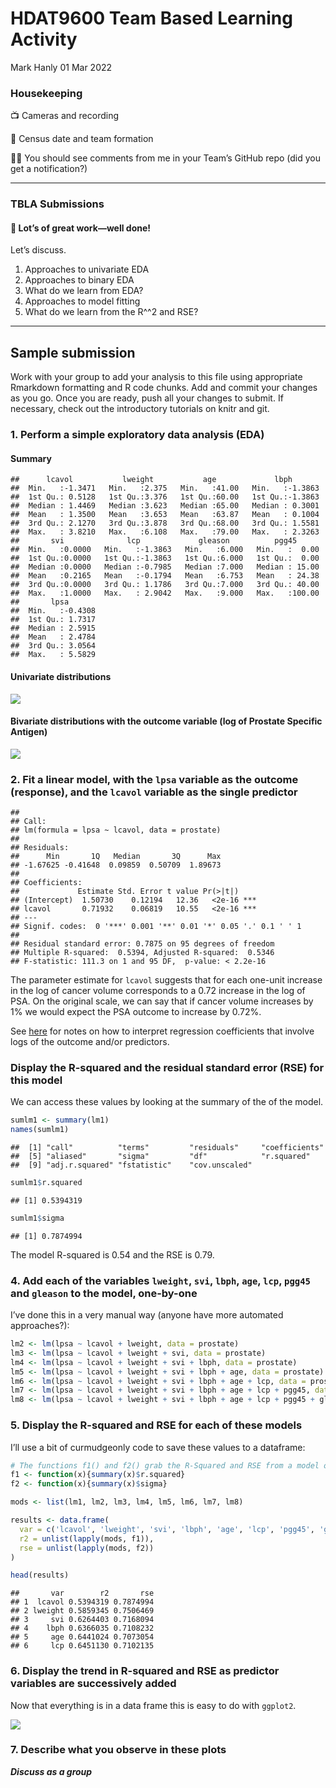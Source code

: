 HDAT9600 Team Based Learning Activity
================
Mark Hanly
01 Mar 2022

### Housekeeping

📺 Cameras and recording

📆 Census date and team formation

👩‍🏫 You should see comments from me in your Team’s GitHub repo (did you
get a notification?)

-----

### TBLA Submissions

#### 🚀 Lot’s of great work—well done\!

Let’s discuss.

1.  Approaches to univariate EDA  
2.  Approaches to binary EDA  
3.  What do we learn from EDA?  
4.  Approaches to model fitting  
5.  What do we learn from the R^^2 and RSE?

-----

## Sample submission

Work with your group to add your analysis to this file using appropriate
Rmarkdown formatting and R code chunks. Add and commit your changes as
you go. Once you are ready, push all your changes to submit. If
necessary, check out the introductory tutorials on knitr and git.

### 1\. Perform a simple exploratory data analysis (EDA)

#### Summary

    ##      lcavol           lweight           age             lbph        
    ##  Min.   :-1.3471   Min.   :2.375   Min.   :41.00   Min.   :-1.3863  
    ##  1st Qu.: 0.5128   1st Qu.:3.376   1st Qu.:60.00   1st Qu.:-1.3863  
    ##  Median : 1.4469   Median :3.623   Median :65.00   Median : 0.3001  
    ##  Mean   : 1.3500   Mean   :3.653   Mean   :63.87   Mean   : 0.1004  
    ##  3rd Qu.: 2.1270   3rd Qu.:3.878   3rd Qu.:68.00   3rd Qu.: 1.5581  
    ##  Max.   : 3.8210   Max.   :6.108   Max.   :79.00   Max.   : 2.3263  
    ##       svi              lcp             gleason          pgg45       
    ##  Min.   :0.0000   Min.   :-1.3863   Min.   :6.000   Min.   :  0.00  
    ##  1st Qu.:0.0000   1st Qu.:-1.3863   1st Qu.:6.000   1st Qu.:  0.00  
    ##  Median :0.0000   Median :-0.7985   Median :7.000   Median : 15.00  
    ##  Mean   :0.2165   Mean   :-0.1794   Mean   :6.753   Mean   : 24.38  
    ##  3rd Qu.:0.0000   3rd Qu.: 1.1786   3rd Qu.:7.000   3rd Qu.: 40.00  
    ##  Max.   :1.0000   Max.   : 2.9042   Max.   :9.000   Max.   :100.00  
    ##       lpsa        
    ##  Min.   :-0.4308  
    ##  1st Qu.: 1.7317  
    ##  Median : 2.5915  
    ##  Mean   : 2.4784  
    ##  3rd Qu.: 3.0564  
    ##  Max.   : 5.5829

#### Univariate distributions

![](submission_files/figure-gfm/unnamed-chunk-2-1.png)<!-- -->

#### Bivariate distributions with the outcome variable (log of Prostate Specific Antigen)

![](submission_files/figure-gfm/unnamed-chunk-3-1.png)<!-- -->

### 2\. Fit a linear model, with the `lpsa` variable as the outcome (response), and the `lcavol` variable as the single predictor

    ## 
    ## Call:
    ## lm(formula = lpsa ~ lcavol, data = prostate)
    ## 
    ## Residuals:
    ##      Min       1Q   Median       3Q      Max 
    ## -1.67625 -0.41648  0.09859  0.50709  1.89673 
    ## 
    ## Coefficients:
    ##             Estimate Std. Error t value Pr(>|t|)    
    ## (Intercept)  1.50730    0.12194   12.36   <2e-16 ***
    ## lcavol       0.71932    0.06819   10.55   <2e-16 ***
    ## ---
    ## Signif. codes:  0 '***' 0.001 '**' 0.01 '*' 0.05 '.' 0.1 ' ' 1
    ## 
    ## Residual standard error: 0.7875 on 95 degrees of freedom
    ## Multiple R-squared:  0.5394, Adjusted R-squared:  0.5346 
    ## F-statistic: 111.3 on 1 and 95 DF,  p-value: < 2.2e-16

The parameter estimate for `lcavol` suggests that for each one-unit
increase in the log of cancer volume corresponds to a 0.72 increase in
the log of PSA. On the original scale, we can say that if cancer volume
increases by 1% we would expect the PSA outcome to increase by 0.72%.

See
[here](https://sites.google.com/site/curtiskephart/ta/econ113/interpreting-beta)
for notes on how to interpret regression coefficients that involve logs
of the outcome and/or predictors.

### Display the R-squared and the residual standard error (RSE) for this model

We can access these values by looking at the summary of the of the
model.

``` r
sumlm1 <- summary(lm1)
names(sumlm1)
```

    ##  [1] "call"          "terms"         "residuals"     "coefficients" 
    ##  [5] "aliased"       "sigma"         "df"            "r.squared"    
    ##  [9] "adj.r.squared" "fstatistic"    "cov.unscaled"

``` r
sumlm1$r.squared
```

    ## [1] 0.5394319

``` r
sumlm1$sigma
```

    ## [1] 0.7874994

The model R-squared is 0.54 and the RSE is 0.79.

### 4\. Add each of the variables `lweight`, `svi`, `lbph`, `age`, `lcp`, `pgg45` and `gleason` to the model, one-by-one

I’ve done this in a very manual way (anyone have more automated
approaches?):

``` r
lm2 <- lm(lpsa ~ lcavol + lweight, data = prostate)
lm3 <- lm(lpsa ~ lcavol + lweight + svi, data = prostate)
lm4 <- lm(lpsa ~ lcavol + lweight + svi + lbph, data = prostate)
lm5 <- lm(lpsa ~ lcavol + lweight + svi + lbph + age, data = prostate)
lm6 <- lm(lpsa ~ lcavol + lweight + svi + lbph + age + lcp, data = prostate)
lm7 <- lm(lpsa ~ lcavol + lweight + svi + lbph + age + lcp + pgg45, data = prostate)
lm8 <- lm(lpsa ~ lcavol + lweight + svi + lbph + age + lcp + pgg45 + gleason, data = prostate)
```

### 5\. Display the R-squared and RSE for each of these models

I’ll use a bit of curmudgeonly code to save these values to a dataframe:

``` r
# The functions f1() and f2() grab the R-Squared and RSE from a model object
f1 <- function(x){summary(x)$r.squared}
f2 <- function(x){summary(x)$sigma}

mods <- list(lm1, lm2, lm3, lm4, lm5, lm6, lm7, lm8)

results <- data.frame(
  var = c('lcavol', 'lweight', 'svi', 'lbph', 'age', 'lcp', 'pgg45', 'gleason'),
  r2 = unlist(lapply(mods, f1)),
  rse = unlist(lapply(mods, f2))
) 

head(results)
```

    ##       var        r2       rse
    ## 1  lcavol 0.5394319 0.7874994
    ## 2 lweight 0.5859345 0.7506469
    ## 3     svi 0.6264403 0.7168094
    ## 4    lbph 0.6366035 0.7108232
    ## 5     age 0.6441024 0.7073054
    ## 6     lcp 0.6451130 0.7102135

### 6\. Display the trend in R-squared and RSE as predictor variables are successively added

Now that everything is in a data frame this is easy to do with
`ggplot2`.

![](submission_files/figure-gfm/unnamed-chunk-8-1.png)<!-- -->

### 7\. Describe what you observe in these plots

***Discuss as a group***
